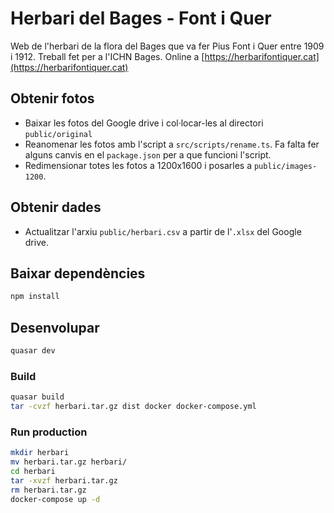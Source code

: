 # Herbari del Bages - Font i Quer

Web de l'herbari de la flora del Bages que va fer Pius Font i Quer entre 1909 i 1912. Treball fet per a l'ICHN Bages. Online a [https://herbarifontiquer.cat](https://herbarifontiquer.cat)

## Obtenir fotos
 - Baixar les fotos del Google drive i col·locar-les al directori `public/original`
 - Reanomenar les fotos amb l'script a `src/scripts/rename.ts`. Fa falta fer alguns canvis en el `package.json` per a que funcioni l'script.
 - Redimensionar totes les fotos a 1200x1600 i posarles a `public/images-1200`.

## Obtenir dades
 - Actualitzar l'arxiu `public/herbari.csv` a partir de l'`.xlsx` del Google drive.

## Baixar dependències
```bash
npm install
```

## Desenvolupar
```bash
quasar dev
```

### Build
```bash
quasar build
tar -cvzf herbari.tar.gz dist docker docker-compose.yml
```
### Run production
```bash
mkdir herbari
mv herbari.tar.gz herbari/
cd herbari
tar -xvzf herbari.tar.gz
rm herbari.tar.gz
docker-compose up -d
```
